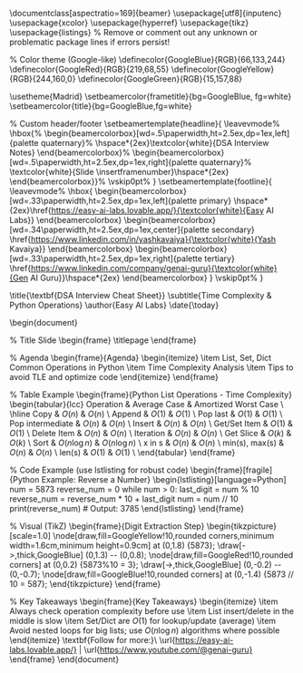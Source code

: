 \documentclass[aspectratio=169]{beamer}
\usepackage[utf8]{inputenc}
\usepackage{xcolor}
\usepackage{hyperref}
\usepackage{tikz}
\usepackage{listings}
% Remove or comment out any unknown or problematic package lines if errors persist!

% Color theme (Google-like)
\definecolor{GoogleBlue}{RGB}{66,133,244}
\definecolor{GoogleRed}{RGB}{219,68,55}
\definecolor{GoogleYellow}{RGB}{244,160,0}
\definecolor{GoogleGreen}{RGB}{15,157,88}

\usetheme{Madrid}
\setbeamercolor{frametitle}{bg=GoogleBlue, fg=white}
\setbeamercolor{title}{bg=GoogleBlue,fg=white}

% Custom header/footer
\setbeamertemplate{headline}{
  \leavevmode%
  \hbox{%
  \begin{beamercolorbox}[wd=.5\paperwidth,ht=2.5ex,dp=1ex,left]{palette quaternary}%
    \hspace*{2ex}\textcolor{white}{DSA Interview Notes}
  \end{beamercolorbox}%
  \begin{beamercolorbox}[wd=.5\paperwidth,ht=2.5ex,dp=1ex,right]{palette quaternary}%
    \textcolor{white}{Slide \insertframenumber}\hspace*{2ex}
  \end{beamercolorbox}}%
  \vskip0pt%
}
\setbeamertemplate{footline}{
  \leavevmode%
  \hbox{
  \begin{beamercolorbox}[wd=.33\paperwidth,ht=2.5ex,dp=1ex,left]{palette primary}
    \hspace*{2ex}\href{https://easy-ai-labs.lovable.app/}{\textcolor{white}{Easy AI Labs}}
  \end{beamercolorbox}
  \begin{beamercolorbox}[wd=.34\paperwidth,ht=2.5ex,dp=1ex,center]{palette secondary}
    \href{https://www.linkedin.com/in/yashkavaiya}{\textcolor{white}{Yash Kavaiya}}
  \end{beamercolorbox}
  \begin{beamercolorbox}[wd=.33\paperwidth,ht=2.5ex,dp=1ex,right]{palette tertiary}
    \href{https://www.linkedin.com/company/genai-guru}{\textcolor{white}{Gen AI Guru}}\hspace*{2ex}
  \end{beamercolorbox}
  }
  \vskip0pt%
}

\title{\textbf{DSA Interview Cheat Sheet}}
\subtitle{Time Complexity \& Python Operations}
\author{Easy AI Labs}
\date{\today}

\begin{document}

% Title Slide
\begin{frame}
\titlepage
\end{frame}

% Agenda
\begin{frame}{Agenda}
\begin{itemize}
  \item List, Set, Dict Common Operations in Python
  \item Time Complexity Analysis
  \item Tips to avoid TLE and optimize code
\end{itemize}
\end{frame}

% Table Example
\begin{frame}{Python List Operations - Time Complexity}
\begin{tabular}{lcc}
  Operation        & Average Case & Amortized Worst Case \\
  \hline
  Copy             & $O(n)$ & $O(n)$ \\
  Append           & $O(1)$ & $O(1)$ \\
  Pop last         & $O(1)$ & $O(1)$ \\
  Pop intermediate & $O(n)$ & $O(n)$ \\
  Insert           & $O(n)$ & $O(n)$ \\
  Get/Set Item     & $O(1)$ & $O(1)$ \\
  Delete Item      & $O(n)$ & $O(n)$ \\
  Iteration        & $O(n)$ & $O(n)$ \\
  Get Slice        & $O(k)$ & $O(k)$ \\
  Sort             & $O(n \log n)$ & $O(n \log n)$ \\
  x in s           & $O(n)$ & $O(n)$ \\
  min(s), max(s)   & $O(n)$ & $O(n)$ \\
  len(s)           & $O(1)$ & $O(1)$ \\
\end{tabular}
\end{frame}

% Code Example (use lstlisting for robust code)
\begin{frame}[fragile]{Python Example: Reverse a Number}
\begin{lstlisting}[language=Python]
num = 5873
reverse_num = 0
while num > 0:
    last_digit = num % 10
    reverse_num = reverse_num * 10 + last_digit
    num = num // 10
print(reverse_num)  # Output: 3785
\end{lstlisting}
\end{frame}

% Visual (TikZ)
\begin{frame}{Digit Extraction Step}
\begin{tikzpicture}[scale=1.0]
\node[draw,fill=GoogleYellow!10,rounded corners,minimum width=1.6cm,minimum height=0.9cm] at (0,1.8) {5873};
\draw[->,thick,GoogleBlue] (0,1.3) -- (0,0.8);
\node[draw,fill=GoogleRed!10,rounded corners] at (0,0.2) {5873\%10 = 3};
\draw[->,thick,GoogleBlue] (0,-0.2) -- (0,-0.7);
\node[draw,fill=GoogleBlue!10,rounded corners] at (0,-1.4) {5873 // 10 = 587};
\end{tikzpicture}
\end{frame}

% Key Takeaways
\begin{frame}{Key Takeaways}
\begin{itemize}
    \item Always check operation complexity before use
    \item List insert/delete in the middle is slow
    \item Set/Dict are $O(1)$ for lookup/update (average)
    \item Avoid nested loops for big lists; use $O(n \log n)$ algorithms where possible
\end{itemize}
\textbf{Follow for more:}\\
\url{https://easy-ai-labs.lovable.app/} | \url{https://www.youtube.com/@genai-guru}
\end{frame}
\end{document}
